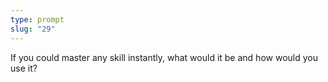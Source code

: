 ```yaml
---
type: prompt
slug: "29"
---
```


If you could master any skill instantly, what would it be and how would you use it?
